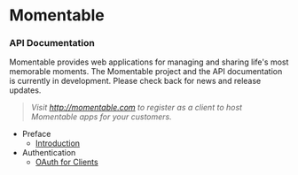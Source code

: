 Momentable
==========

### API Documentation

Momentable provides web applications for managing and sharing life's most memorable moments. The Momentable project and the API documentation is currently in development. Please check back for news and release updates. 

> _Visit http://momentable.com to register as a client to host Momentable apps for your customers._

- Preface
    - [Introduction](/docs/introduction.md)
- Authentication
    - [OAuth for Clients](/docs/client-oauth.md)
